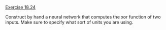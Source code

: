 [Exercise 18.24](18-24/)

Construct by hand a neural network that computes the xor
function of two inputs. Make sure to specify what sort of units you are
using.
